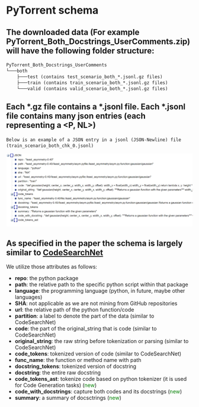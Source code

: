 # PyTorrent schema

## The downloaded data (For example PyTorrent_Both_Docstrings_UserComments.zip) will have the following folder structure:
```
PyTorrent_Both_Docstrings_UserComments
└───both
    ├───test (contains test_scenario_both_*.jsonl.gz files)
    ├───train (contains train_scenario_both_*.jsonl.gz files)
    └───valid (contains valid_scenario_both_*.jsonl.gz files)
```

## Each *.gz file contains a *.jsonl file. Each *.jsonl file contains many json entries (each representing a <P, NL>)

```
Below is an example of a JSON entry in a jsonl (JSON-Newline) file (train_scenario_both_chk_0.jsonl)
```
<img src="images/schema_example.PNG" width=650>

## As specified in the paper the schema is largely similar to [CodeSearchNet](https://github.com/github/codesearchnet#schema--format)

We utilize those attributes as follows:

* **repo**: the python package
* **path**: the relative path to the specific python script within that package
* **language**: the programming language (python, in future, maybe other languages)
* **SHA**: not applicable as we are not mining from GitHub repositories
* **url**: the relative path of the python function/code
* **partition**: a label to denote the part of the data (similar to CodeSearchNet)
* **code**: the part of the original_string that is code (similar to CodeSearchNet)
* **original_string**: the raw string before tokenization or parsing (similar to CodeSearchNet)
* **code_tokens**: tokenized version of code (similar to CodeSearchNet)
* **func_name**: the function or method name with path
* **docstring_tokens**: tokenized version of docstring
* **docstring**: the entire raw docstring
* **code_tokens_ast**: tokenize code based on python tokenizer (it is used for Code Generation tasks)  (<font color="green">new</font>)
* **code_with_docstrings**: capture both codes and its docstrings (<font color="green">new</font>)
* **summary**: a summary of docsctrings (<font color="green">new</font>)
